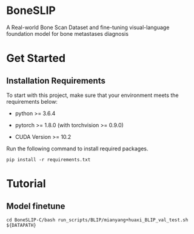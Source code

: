 # BoneSLIP
A Real-world Bone Scan Dataset and fine-tuning visual-language foundation model for bone metastases diagnosis
# Get Started
## Installation Requirements
To start with this project, make sure that your environment meets the requirements below:

- python >= 3.6.4

- pytorch >= 1.8.0 (with torchvision >= 0.9.0)

- CUDA Version >= 10.2

Run the following command to install required packages.

`pip install -r requirements.txt`
# Tutorial
## Model finetune
`cd BoneSLIP-C/bash run_scripts/BLIP/mianyang+huaxi_BLIP_val_test.sh ${DATAPATH}`
